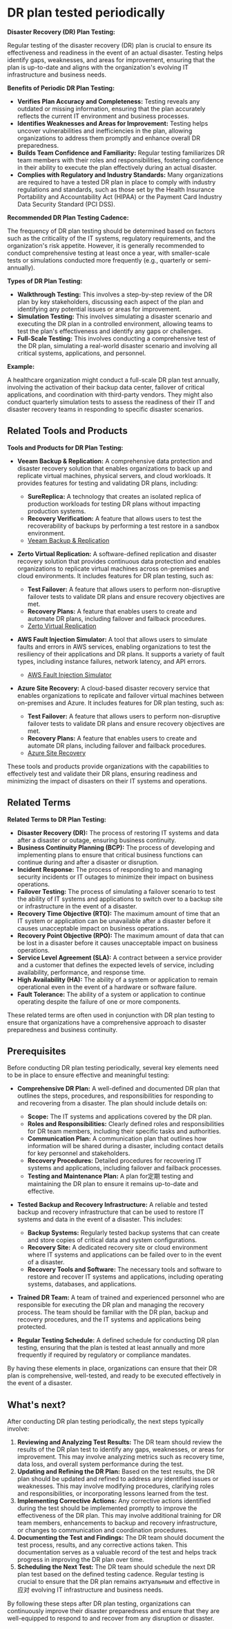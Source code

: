 # DR plan tested periodically

**Disaster Recovery (DR) Plan Testing:**

Regular testing of the disaster recovery (DR) plan is crucial to ensure its effectiveness and readiness in the event of an actual disaster. Testing helps identify gaps, weaknesses, and areas for improvement, ensuring that the plan is up-to-date and aligns with the organization's evolving IT infrastructure and business needs.

**Benefits of Periodic DR Plan Testing:**

* **Verifies Plan Accuracy and Completeness:** Testing reveals any outdated or missing information, ensuring that the plan accurately reflects the current IT environment and business processes.
* **Identifies Weaknesses and Areas for Improvement:** Testing helps uncover vulnerabilities and inefficiencies in the plan, allowing organizations to address them promptly and enhance overall DR preparedness.
* **Builds Team Confidence and Familiarity:** Regular testing familiarizes DR team members with their roles and responsibilities, fostering confidence in their ability to execute the plan effectively during an actual disaster.
* **Complies with Regulatory and Industry Standards:** Many organizations are required to have a tested DR plan in place to comply with industry regulations and standards, such as those set by the Health Insurance Portability and Accountability Act (HIPAA) or the Payment Card Industry Data Security Standard (PCI DSS).

**Recommended DR Plan Testing Cadence:**

The frequency of DR plan testing should be determined based on factors such as the criticality of the IT systems, regulatory requirements, and the organization's risk appetite. However, it is generally recommended to conduct comprehensive testing at least once a year, with smaller-scale tests or simulations conducted more frequently (e.g., quarterly or semi-annually).

**Types of DR Plan Testing:**

* **Walkthrough Testing:** This involves a step-by-step review of the DR plan by key stakeholders, discussing each aspect of the plan and identifying any potential issues or areas for improvement.
* **Simulation Testing:** This involves simulating a disaster scenario and executing the DR plan in a controlled environment, allowing teams to test the plan's effectiveness and identify any gaps or challenges.
* **Full-Scale Testing:** This involves conducting a comprehensive test of the DR plan, simulating a real-world disaster scenario and involving all critical systems, applications, and personnel.

**Example:**

A healthcare organization might conduct a full-scale DR plan test annually, involving the activation of their backup data center, failover of critical applications, and coordination with third-party vendors. They might also conduct quarterly simulation tests to assess the readiness of their IT and disaster recovery teams in responding to specific disaster scenarios.

## Related Tools and Products

**Tools and Products for DR Plan Testing:**

* **Veeam Backup & Replication:** A comprehensive data protection and disaster recovery solution that enables organizations to back up and replicate virtual machines, physical servers, and cloud workloads. It provides features for testing and validating DR plans, including:
    * **SureReplica:** A technology that creates an isolated replica of production workloads for testing DR plans without impacting production systems.
    * **Recovery Verification:** A feature that allows users to test the recoverability of backups by performing a test restore in a sandbox environment.
    * [Veeam Backup & Replication](https://www.veeam.com/backup-replication-solution.html)

* **Zerto Virtual Replication:** A software-defined replication and disaster recovery solution that provides continuous data protection and enables organizations to replicate virtual machines across on-premises and cloud environments. It includes features for DR plan testing, such as:
    * **Test Failover:** A feature that allows users to perform non-disruptive failover tests to validate DR plans and ensure recovery objectives are met.
    * **Recovery Plans:** A feature that enables users to create and automate DR plans, including failover and failback procedures.
    * [Zerto Virtual Replication](https://www.zerto.com/product/virtual-replication/)

* **AWS Fault Injection Simulator:** A tool that allows users to simulate faults and errors in AWS services, enabling organizations to test the resiliency of their applications and DR plans. It supports a variety of fault types, including instance failures, network latency, and API errors.
    * [AWS Fault Injection Simulator](https://docs.aws.amazon.com/finjector/latest/userguide/what-is-fault-injection-simulator.html)

* **Azure Site Recovery:** A cloud-based disaster recovery service that enables organizations to replicate and failover virtual machines between on-premises and Azure. It includes features for DR plan testing, such as:
    * **Test Failover:** A feature that allows users to perform non-disruptive failover tests to validate DR plans and ensure recovery objectives are met.
    * **Recovery Plans:** A feature that enables users to create and automate DR plans, including failover and failback procedures.
    * [Azure Site Recovery](https://azure.microsoft.com/en-us/services/site-recovery/)

These tools and products provide organizations with the capabilities to effectively test and validate their DR plans, ensuring readiness and minimizing the impact of disasters on their IT systems and operations.

## Related Terms

**Related Terms to DR Plan Testing:**

* **Disaster Recovery (DR):** The process of restoring IT systems and data after a disaster or outage, ensuring business continuity.
* **Business Continuity Planning (BCP):** The process of developing and implementing plans to ensure that critical business functions can continue during and after a disaster or disruption.
* **Incident Response:** The process of responding to and managing security incidents or IT outages to minimize their impact on business operations.
* **Failover Testing:** The process of simulating a failover scenario to test the ability of IT systems and applications to switch over to a backup site or infrastructure in the event of a disaster.
* **Recovery Time Objective (RTO):** The maximum amount of time that an IT system or application can be unavailable after a disaster before it causes unacceptable impact on business operations.
* **Recovery Point Objective (RPO):** The maximum amount of data that can be lost in a disaster before it causes unacceptable impact on business operations.
* **Service Level Agreement (SLA):** A contract between a service provider and a customer that defines the expected levels of service, including availability, performance, and response time.
* **High Availability (HA):** The ability of a system or application to remain operational even in the event of a hardware or software failure.
* **Fault Tolerance:** The ability of a system or application to continue operating despite the failure of one or more components.

These related terms are often used in conjunction with DR plan testing to ensure that organizations have a comprehensive approach to disaster preparedness and business continuity.

## Prerequisites

Before conducting DR plan testing periodically, several key elements need to be in place to ensure effective and meaningful testing:

* **Comprehensive DR Plan:** A well-defined and documented DR plan that outlines the steps, procedures, and responsibilities for responding to and recovering from a disaster. The plan should include details on:
    * **Scope:** The IT systems and applications covered by the DR plan.
    * **Roles and Responsibilities:** Clearly defined roles and responsibilities for DR team members, including their specific tasks and authorities.
    * **Communication Plan:** A communication plan that outlines how information will be shared during a disaster, including contact details for key personnel and stakeholders.
    * **Recovery Procedures:** Detailed procedures for recovering IT systems and applications, including failover and failback processes.
    * **Testing and Maintenance Plan:** A plan for定期 testing and maintaining the DR plan to ensure it remains up-to-date and effective.

* **Tested Backup and Recovery Infrastructure:** A reliable and tested backup and recovery infrastructure that can be used to restore IT systems and data in the event of a disaster. This includes:
    * **Backup Systems:** Regularly tested backup systems that can create and store copies of critical data and system configurations.
    * **Recovery Site:** A dedicated recovery site or cloud environment where IT systems and applications can be failed over to in the event of a disaster.
    * **Recovery Tools and Software:** The necessary tools and software to restore and recover IT systems and applications, including operating systems, databases, and applications.

* **Trained DR Team:** A team of trained and experienced personnel who are responsible for executing the DR plan and managing the recovery process. The team should be familiar with the DR plan, backup and recovery procedures, and the IT systems and applications being protected.

* **Regular Testing Schedule:** A defined schedule for conducting DR plan testing, ensuring that the plan is tested at least annually and more frequently if required by regulatory or compliance mandates.

By having these elements in place, organizations can ensure that their DR plan is comprehensive, well-tested, and ready to be executed effectively in the event of a disaster.

## What's next?

After conducting DR plan testing periodically, the next steps typically involve:

1. **Reviewing and Analyzing Test Results:** The DR team should review the results of the DR plan test to identify any gaps, weaknesses, or areas for improvement. This may involve analyzing metrics such as recovery time, data loss, and overall system performance during the test.
2. **Updating and Refining the DR Plan:** Based on the test results, the DR plan should be updated and refined to address any identified issues or weaknesses. This may involve modifying procedures, clarifying roles and responsibilities, or incorporating lessons learned from the test.
3. **Implementing Corrective Actions:** Any corrective actions identified during the test should be implemented promptly to improve the effectiveness of the DR plan. This may involve additional training for DR team members, enhancements to backup and recovery infrastructure, or changes to communication and coordination procedures.
4. **Documenting the Test and Findings:** The DR team should document the test process, results, and any corrective actions taken. This documentation serves as a valuable record of the test and helps track progress in improving the DR plan over time.
5. **Scheduling the Next Test:** The DR team should schedule the next DR plan test based on the defined testing cadence. Regular testing is crucial to ensure that the DR plan remains актуальным and effective in应对 evolving IT infrastructure and business needs.

By following these steps after DR plan testing, organizations can continuously improve their disaster preparedness and ensure that they are well-equipped to respond to and recover from any disruption or disaster.